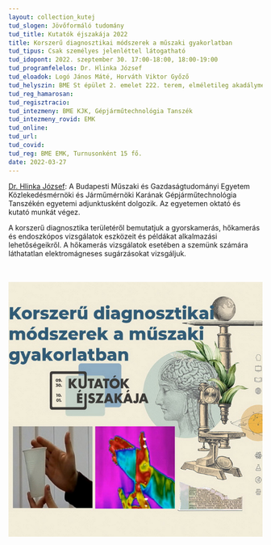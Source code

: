 ```yaml
---
layout: collection_kutej
tud_slogen: Jövőformáló tudomány
tud_title: Kutatók éjszakája 2022
title: Korszerű diagnosztikai módszerek a műszaki gyakorlatban
tud_tipus: Csak személyes jelenléttel látogatható
tud_idopont: 2022. szeptember 30. 17:00-18:00, 18:00-19:00
tud_programfelelos: Dr. Hlinka József
tud_eloadok: Logó János Máté, Horváth Viktor Győző
tud_helyszin: BME St épület 2. emelet 222. terem, elméletileg akadálymentesített épület
tud_reg_hamarosan:
tud_regisztracio:
tud_intezmeny: BME KJK, Gépjárműtechnológia Tanszék
tud_intezmeny_rovid: EMK
tud_online:
tud_url: 
tud_covid:
tud_reg: BME EMK, Turnusonként 15 fő.
date: 2022-03-27
---
```



<a href="https://auto.bme.hu/" target="_blank"> Dr. Hlinka József</a>: A Budapesti Műszaki és Gazdaságtudományi Egyetem Közlekedésmérnöki és Járműmérnöki Karának Gépjárműtechnológia Tanszékén egyetemi adjunktusként dolgozik. Az egyetemen oktató és kutató munkát végez. 


A korszerű diagnosztika területéről bemutatjuk a gyorskamerás, hőkamerás és endoszkópos vizsgálatok eszközeit és példákat alkalmazási lehetőségeikről. A hőkamerás vizsgálatok esetében a szemünk számára láthatatlan elektromágneses sugárzásokat vizsgáljuk.

<br><br>
<img src="images/Korszdiagnmodszmuszgyak_fejlec.jpg" max-width="500" class="center" max-width="500" class="center">